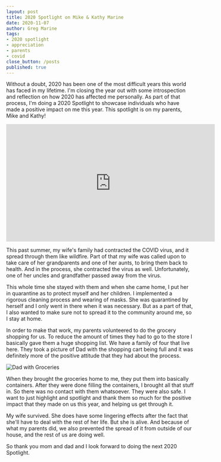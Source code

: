 ```yaml
---
layout: post
title: 2020 Spotlight on Mike & Kathy Marine
date: 2020-11-07
author: Greg Marine
tags: 
- 2020 spotlight
- appreciation
- parents
- covid
close_button: /posts
published: true
---
```


Without a doubt, 2020 has been one of the most difficult years this world has faced in my lifetime. I'm closing the year out with some introspection and reflection on how 2020 has affected me personally. As part of that process, I'm doing a 2020 Spotlight to showcase individuals who have made a positive impact on me this year. This spotlight is on my parents, Mike and Kathy!

<!--more-->

<iframe width="560" height="315" src="https://www.youtube.com/embed/vaMlaaVrEIk" frameborder="0" allow="accelerometer; autoplay; clipboard-write; encrypted-media; gyroscope; picture-in-picture" allowfullscreen></iframe>
 
This past summer, my wife's family had contracted the COVID virus, and it spread through them like wildfire. Part of that my wife was called upon to take care of her grandparents and one of her aunts, to bring them back to health. And in the process, she contracted the virus as well. Unfortunately, one of her uncles and grandfather passed away from the virus.

This whole time she stayed with them and when she came home, I put her in quarantine as to protect myself and her children. I implemented a rigorous cleaning process and wearing of masks. She was quarantined by herself and I only went in there when it was necessary. But as a part of that, I also wanted to make sure not to spread it to the community around me, so I stay at home.

In order to make that work, my parents volunteered to do the grocery shopping for us. To reduce the amount of times they had to go to the store I basically gave them a huge shopping list. We have a family of four that live here. They took a picture of Dad with the shopping cart being full and it was definitely more of the positive attitude that they had about the process.

![Dad with Groceries](/assets/img/collections/posts/spotlight-on-mike-kathy-marine/spotlight-on-mike-kathy-marine-1.jpg "Dad with Groceries")

When they brought the groceries home to me, they put them into basically containers. After they were done filling the containers, I brought all that stuff in. So there was no contact with them whatsoever. They were also safe. I want to just highlight and spotlight and thank them so much for the positive impact that they made on us this year, and helping us get through it.

My wife survived. She does have some lingering effects after the fact that she'll have to deal with the rest of her life. But she is alive. And because of what my parents did, we also prevented the spread of it from outside of our house, and the rest of us are doing well.

So thank you mom and dad and I look forward to doing the next 2020 Spotlight.


